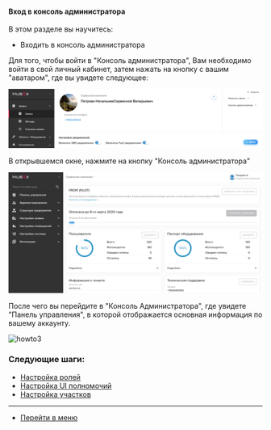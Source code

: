 #### Вход в консоль администратора
В этом разделе вы научитесь:
- Входить в консоль администратора

Для того, чтобы войти в "Консоль администратора", Вам необходимо войти в свой личный кабинет, затем нажать на кнопку с вашим "аватаром", 
где вы увидете следующее:

![howto1](/attachments/images/FAQ/ADMIN/EnterTheAdm/howtoenteradm1.png)

В открывшемся окне, нажмите на кнопку "Консоль администратора"

![howto2](/attachments/images/FAQ/ADMIN/EnterTheAdm/howtoenteradm2.png)

После чего вы перейдите в "Консоль Администратора", где увидете "Панель управления", в которой отображается основная информация по вашему аккаунту.

![howto3](/attachments/images/FAQ/ADMIN/EnterTheAdm/howtoenteradm3.png)






### Следующие шаги:
- [Настройка ролей](./Roles.md)
- [Настройка UI полномочий](./UI_Permissions.md)
- [Настройка участков](./Places.md)


____
- [Перейти в меню](http://wiki.hubex.ru)
